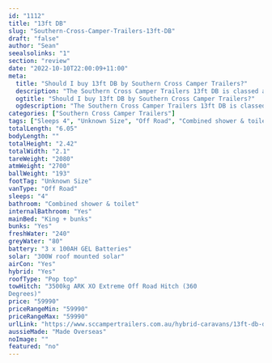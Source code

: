 ```yaml
---
id: "1112"
title: "13ft DB"
slug: "Southern-Cross-Camper-Trailers-13ft-DB"
draft: "false"
author: "Sean"
seealsolinks: "1"
section: "review"
date: "2022-10-10T22:00:09+11:00"
meta:
  title: "Should I buy 13ft DB by Southern Cross Camper Trailers?"
  description: "The Southern Cross Camper Trailers 13ft DB is classed as Off Road, and sleeps 4 people. It is Made Overseas and comes in at Unknown Size. It generally has Combined shower & toilet."
  ogtitle: "Should I buy 13ft DB by Southern Cross Camper Trailers?"
  ogdescription: "The Southern Cross Camper Trailers 13ft DB is classed as Off Road, and sleeps 4 people. It is Made Overseas and comes in at Unknown Size. It generally has Combined shower & toilet."
categories: ["Southern Cross Camper Trailers"]
tags: ["Sleeps 4", "Unknown Size", "Off Road", "Combined shower & toilet", "Pop top", "50 - 60k"]
totalLength: "6.05"
bodyLength: ""
totalHeight: "2.42"
totalWidth: "2.1"
tareWeight: "2080"
atmWeight: "2700"
ballWeight: "193"
footTag: "Unknown Size"
vanType: "Off Road"
sleeps: "4"
bathroom: "Combined shower & toilet"
internalBathroom: "Yes"
mainBed: "King + bunks"
bunks: "Yes"
freshWater: "240"
greyWater: "80"
battery: "3 x 100AH GEL Batteries"
solar: "300W roof mounted solar"
airCon: "Yes"
hybrid: "Yes"
roofType: "Pop top"
towHitch: "3500kg ARK XO Extreme Off Road Hitch (360
Degrees)"
price: "59990"
priceRangeMin: "59990"
priceRangeMax: "59990"
urlLink: "https://www.sccampertrailers.com.au/hybrid-caravans/13ft-db-double-front-bunks-straight-ensuite"
aussieMade: "Made Overseas"
noImage: ""
featured: "no"
---
```

